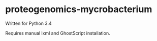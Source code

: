 # proteogenomics-mycrobacterium
Written for Python 3.4

Requires manual lxml and GhostScript installation.